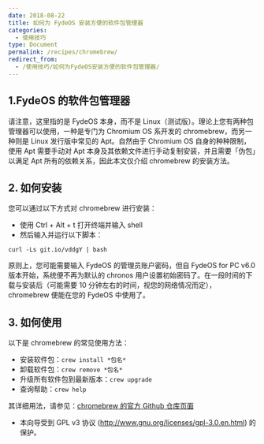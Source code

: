 ```yaml
---
date: 2018-08-22
title: 如何为 FydeOS 安装方便的软件包管理器
categories:
  - 使用技巧
type: Document
permalink: /recipes/chromebrew/
redirect_from:
  - /使用技巧/如何为FydeOS安装方便的软件包管理器/
---
```


## 1.FydeOS 的软件包管理器

请注意，这里指的是 FydeOS 本身，而不是 Linux（测试版）。理论上您有两种包管理器可以使用，一种是专门为 Chromium OS 系开发的 chromebrew，而另一种则是 Linux 发行版中常见的 Apt。自然由于 Chromium OS 自身的种种限制，使用 Apt 需要手动对 Apt 本身及其依赖文件进行手动复制安装，并且需要「伪包」以满足 Apt 所有的依赖关系，因此本文仅介绍 chromebrew 的安装方法。

## 2. 如何安装

您可以通过以下方式对 chromebrew 进行安装：

 - 使用 Ctrl + Alt + t 打开终端并输入 shell
 - 然后输入并运行以下脚本：
 ```
 curl -Ls git.io/vddgY | bash
 ```

原则上，您可能需要输入 FydeOS 的管理员账户密码，但自 FydeOS for PC v6.0 版本开始，系统便不再为默认的 chronos 用户设置初始密码了。在一段时间的下载与安装后（可能需要 10 分钟左右的时间，视您的网络情况而定），chromebrew 便能在您的 FydeOS 中使用了。

## 3. 如何使用

以下是 chromebrew 的常见使用方法：

 - 安装软件包：`crew install *包名*`
 - 卸载软件包：`crew remove *包名*`
 - 升级所有软件包到最新版本：`crew upgrade`
 - 查询帮助：`crew help`

其详细用法，请参见：[chromebrew 的官方 Github 仓库页面](https://github.com/skycocker/chromebrew)

 * 本向导受到 GPL v3 协议 (http://www.gnu.org/licenses/gpl-3.0.en.html) 的保护。
